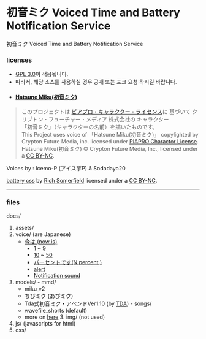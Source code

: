 # 初音ミク Voiced Time and Battery Notification Service
初音ミク Voiced Time and Battery Notification Service

### licenses
- [GPL 3.0](http://www.gnu.org/licenses/gpl-3.0.html)이 적용됩니다.
- 따라서, 해당 소스를 사용하실 경우 공개 또는 포크 요청 하시길 바랍니다.
- #### [Hatsune Miku(初音ミク)](https://ja.wikipedia.org/wiki/初音ミク)
> このプロジェクトは [ピアプロ・キャラクター・ライセンス](https://piapro.jp/license/pcl/summary)に 基づいて クリプトン・フューチャー・メディア 株式会社の キャラクター<br>
 「初音ミク」（キャラクターの名前）を描いたものです。<br>
 This Project uses voice of 「Hatsune Miku(初音ミク)」 copylighted by Crypton Future Media, inc. licensed under [PIAPRO Charactor License](https://piapro.jp/license/pcl/summary).<br>
 Hatsune Miku(初音ミク) © Crypton Future Media, Inc., licensed under a [CC BY-NC](http://creativecommons.org/licenses/by-nc/3.0).<br>

Voices by : Icemo-P (アイス芋P) & Sodadayo20

[battery css](docs/css/bat.css) by [Rich Somerfield](https://richsomerfield.com/blog/2019-06-10-css-battery-indicator/) licensed under a [CC BY-NC](http://creativecommons.org/licenses/by-nc/3.0).

---
### files
docs/
1. assets/
  1. voice/ (are Japanese)
	  - [今は (now is)](docs/assets/voice/0000.mp3)
		- [1](docs/assets/voice/0001.mp3) ~ [9](docs/assets/voice/0009.mp3)
		- [10](docs/assets/voice/0010.mp3) ~ [50](docs/assets/voice/0014.mp3)
		- [パーセントです(N percent.)](docs/assets/voice/0015.mp3)
		- [alert](docs/assets/voice/0016.mp3)
		- [Notification sound](docs/assets/voice/0017.mp3)
  2. models/
    - mmd/
      - miku_v2
      - ちびミク (あぴミク)
      - Tda式初音ミク・アペンドVer1.10 (by [TDA](https://seiga.nicovideo.jp/seiga/im2018614))
    - songs/
      - wavefile_shorts (default)
      - more on [here](docs/assets/models/songs)
	3. img/ (not used)
2. js/ (javascripts for html)
3. css/
